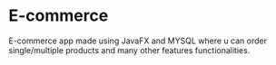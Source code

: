# E-commerce
E-commerce app made using JavaFX and MYSQL where u can order single/multiple products and many other features  functionalities.
